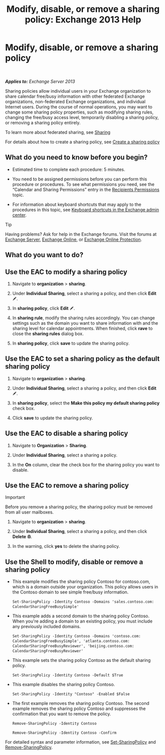 ﻿---
title: 'Modify, disable, or remove a sharing policy: Exchange 2013 Help'
TOCTitle: Modify, disable, or remove a sharing policy
ms:assetid: 714af42d-ca29-4bb4-ac48-f0b3d4fd1c15
ms:mtpsurl: https://technet.microsoft.com/en-us/library/JJ657460(v=EXCHG.150)
ms:contentKeyID: 49289300
ms.date: 12/09/2016
mtps_version: v=EXCHG.150
---

# Modify, disable, or remove a sharing policy

 

_**Applies to:** Exchange Server 2013_


Sharing policies allow individual users in your Exchange organization to share calendar free/busy information with other federated Exchange organizations, non-federated Exchange organizations, and individual Internet users. During the course of normal operations, you may want to change some sharing policy properties, such as modifying sharing rules, changing the free/busy access level, temporarily disabling a sharing policy, or removing a sharing policy entirely.

To learn more about federated sharing, see [Sharing](sharing-exchange-2013-help.md)

For details about how to create a sharing policy, see [Create a sharing policy](create-a-sharing-policy-exchange-2013-help.md)

## What do you need to know before you begin?

  - Estimated time to complete each procedure: 5 minutes.

  - You need to be assigned permissions before you can perform this procedure or procedures. To see what permissions you need, see the “Calendar and Sharing Permissions” entry in the [Recipients Permissions](recipients-permissions-exchange-2013-help.md) topic.

  - For information about keyboard shortcuts that may apply to the procedures in this topic, see [Keyboard shortcuts in the Exchange admin center](keyboard-shortcuts-in-the-exchange-admin-center-exchange-online-protection-help.md).


> [!TIP]
> Having problems? Ask for help in the Exchange forums. Visit the forums at <A href="https://go.microsoft.com/fwlink/p/?linkid=60612">Exchange Server</A>, <A href="https://go.microsoft.com/fwlink/p/?linkid=267542">Exchange Online</A>, or <A href="https://go.microsoft.com/fwlink/p/?linkid=285351">Exchange Online Protection</A>.



## What do you want to do?

## Use the EAC to modify a sharing policy

1.  Navigate to **organization** \> **sharing**.

2.  Under **Individual Sharing**, select a sharing a policy, and then click **Edit** ![Edit icon](images/JJ218640.6f53ccb2-1f13-4c02-bea0-30690e6ea71d(EXCHG.150).gif "Edit icon").

3.  In **sharing policy**, click **Edit** ![Edit icon](images/JJ218640.6f53ccb2-1f13-4c02-bea0-30690e6ea71d(EXCHG.150).gif "Edit icon").

4.  In **sharing rule**, modify the sharing rules accordingly. You can change settings such as the domain you want to share information with and the sharing level for calendar appointments. When finished, click **rave** to close the **sharing rules** dialog box.

5.  In **sharing policy**, click **save** to update the sharing policy.

## Use the EAC to set a sharing policy as the default sharing policy

1.  Navigate to **organization** \> **sharing**.

2.  Under **Individual Sharing**, select a sharing a policy, and then click **Edit** ![Edit icon](images/JJ218640.6f53ccb2-1f13-4c02-bea0-30690e6ea71d(EXCHG.150).gif "Edit icon").

3.  In **sharing policy**, select the **Make this policy my default sharing policy** check box.

4.  Click **save** to update the sharing policy.

## Use the EAC to disable a sharing policy

1.  Navigate to **Organization** \> **Sharing**.

2.  Under **Individual Sharing**, select a sharing a policy.

3.  In the **On** column, clear the check box for the sharing policy you want to disable.

## Use the EAC to remove a sharing policy


> [!IMPORTANT]
> Before you remove a sharing policy, the sharing policy must be removed from all user mailboxes.



1.  Navigate to **organization** \> **sharing**.

2.  Under **Individual Sharing**, select a sharing a policy, and then click **Delete** ![Delete icon](images/Dd298078.14f639f6-61e8-4418-bbfb-0db14de9d2f5(EXCHG.150).gif "Delete icon").

3.  In the warning, click **yes** to delete the sharing policy.

## Use the Shell to modify, disable or remove a sharing policy

  - This example modifies the sharing policy Contoso for contoso.com, which is a domain outside your organization. This policy allows users in the Contoso domain to see simple free/busy information.
    
        Set-SharingPolicy -Identity Contoso -Domains 'sales.contoso.com: CalendarSharingFreeBusySimple'

  - This example adds a second domain to the sharing policy Contoso. When you're adding a domain to an existing policy, you must include any previously included domains.
    
        Set-SharingPolicy -Identity Contoso -Domains 'contoso.com: CalendarSharingFreeBusySimple', 'atlanta.contoso.com: CalendarSharingFreeBusyReviewer', 'beijing.contoso.com: CalendarSharingFreeBusyReviewer'

  - This example sets the sharing policy Contoso as the default sharing policy.
    
        Set-SharingPolicy -Identity Contoso -Default $True

  - This example disables the sharing policy Contoso.
    
        Set-SharingPolicy -Identity "Contoso" -Enabled $False

  - The first example removes the sharing policy Contoso. The second example removes the sharing policy Contoso and suppresses the confirmation that you want to remove the policy.
    
      ```
      Remove-SharingPolicy -Identity Contoso
      ```

      ```
      Remove-SharingPolicy -Identity Contoso -Confirm
      ```

For detailed syntax and parameter information, see [Set-SharingPolicy](https://technet.microsoft.com/en-us/library/dd297931\(v=exchg.150\)) and [Remove-SharingPolicy](https://technet.microsoft.com/en-us/library/dd351071\(v=exchg.150\)).

